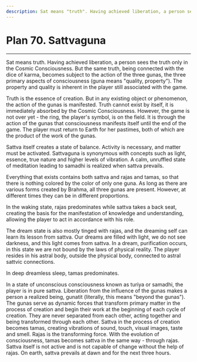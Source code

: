 ```yaml
---
description: Sat means "truth". Having achieved liberation, a person sees the truth only in the Cosmic Consciousness.
---
```


# Plan 70. Sattvaguna

---

Sat means truth. Having achieved liberation, a person sees the truth only in the Cosmic Consciousness. But the same truth, being connected with the dice of karma, becomes subject to the action of the three gunas, the three primary aspects of consciousness (guna means "quality, property"). The property and quality is inherent in the player still associated with the game.

Truth is the essence of creation. But in any existing object or phenomenon, the action of the gunas is manifested. Truth cannot exist by itself, it is immediately absorbed by the Cosmic Consciousness. However, the game is not over yet - the ring, the player's symbol, is on the field. It is through the action of the gunas that consciousness manifests itself until the end of the game. The player must return to Earth for her pastimes, both of which are the product of the work of the gunas.

Sattva itself creates a state of balance. Activity is necessary, and matter must be activated. Sattvaguna is synonymous with concepts such as light, essence, true nature and higher levels of vibration. A calm, unruffled state of meditation leading to samadhi is realized when sattva prevails.

Everything that exists contains both sattva and rajas and tamas, so that there is nothing colored by the color of only one guna. As long as there are various forms created by Brahma, all three gunas are present. However, at different times they can be in different proportions.

In the waking state, rajas predominates while sattva takes a back seat, creating the basis for the manifestation of knowledge and understanding, allowing the player to act in accordance with his role.

The dream state is also mostly tinged with rajas, and the dreaming self can learn its lesson from sattva. Our dreams are filled with light, we do not see darkness, and this light comes from sattva. In a dream, purification occurs, in this state we are not bound by the laws of physical reality. The player resides in his astral body, outside the physical body, connected to astral sattvic connections.

In deep dreamless sleep, tamas predominates.

In a state of unconscious consciousness known as turiya or samadhi, the player is in pure sattva. Liberation from the influence of the gunas makes a person a realized being, gunatit (literally, this means "beyond the gunas"). The gunas serve as dynamic forces that transform primary matter in the process of creation and begin their work at the beginning of each cycle of creation. They are never separated from each other, acting together and being transformed through each other. Sattva in the process of creation becomes tamas, creating vibrations of sound, touch, visual images, taste and smell. Rajas is the transforming force. With the evolution of consciousness, tamas becomes sattva in the same way - through rajas. Sattva itself is not active and is not capable of change without the help of rajas. On earth, sattva prevails at dawn and for the next three hours.
